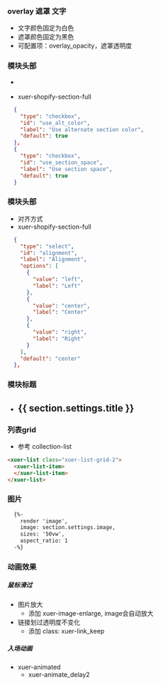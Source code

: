 ### overlay 遮罩 文字
  - 文字颜色固定为白色
  - 遮罩颜色固定为黑色
  - 可配置项：overlay_opacity，遮罩透明度

### 模块头部
  - <div class="ligo-list xuer-shopify-section {% if section.settings.use_section_space %} use_section_space{%- endif -%} {% if section.settings.use_alt_color %} use_alt_color{%- endif -%}">
  - xuer-shopify-section-full
  ```json
    {
      "type": "checkbox",
      "id": "use_alt_color",
      "label": "Use alternate section color",
      "default": true
    },
    {
      "type": "checkbox",
      "id": "use_section_space",
      "label": "Use section space",
      "default": true
    }
  ```
  ### 模块头部
  - 对齐方式
  - xuer-shopify-section-full
  ```json
    {
      "type": "select",
      "id": "alignment",
      "label": "Alignment",
      "options": [
        {
          "value": "left",
          "label": "Left"
        },
        {
          "value": "center",
          "label": "Center"
        },
        {
          "value": "right",
          "label": "Right"
        }
      ],
      "default": "center"
    },
  ```
### 模块标题
  - <h2 class="xuer-h2 xuer-section-title">{{ section.settings.title }}</h2>

### 列表grid
  - 参考 collection-list
  ``` html
  <xuer-list class="xuer-list-grid-2">
    <xuer-list-item>
    </xuer-list-item>
  </xuer-list>
  ```
### 图片
``` html
  {%- 
    render 'image', 
    image: section.settings.image,
    sizes: '50vw',
    aspect_ratio: 1
  -%}
```
### 动画效果

##### 鼠标滑过
  - 图片放大
    - 添加 xuer-image-enlarge, image会自动放大
  - 链接划过透明度不变化
    - 添加 class: xuer-link_keep

##### 入场动画
  - xuer-animated
    - xuer-animate_delay2